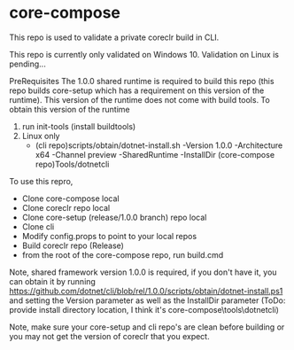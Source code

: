 # core-compose

This repo is used to validate a private coreclr build in CLI.

This repo is currently only validated on Windows 10. Validation on Linux is pending...

PreRequisites
The 1.0.0 shared runtime is required to build this repo (this repo builds core-setup which has a requirement on this version of the runtime).  This version of the runtime does not come with build tools.  To obtain this version of the runtime
  1. run init-tools (install buildtools)
  2. Linux only
     - (cli repo)scripts/obtain/dotnet-install.sh -Version 1.0.0 -Architecture x64 -Channel preview -SharedRuntime -InstallDir (core-compose repo)Tools/dotnetcli

To use this repro,

- Clone core-compose local
- Clone coreclr repo local
- Clone core-setup (release/1.0.0 branch) repo local
- Clone cli
- Modify config.props to point to your local repos
- Build coreclr repo (Release)
- from the root of the core-compose repo, run build.cmd

Note, shared framework version 1.0.0 is required, if you don't have it, you can obtain it by running https://github.com/dotnet/cli/blob/rel/1.0.0/scripts/obtain/dotnet-install.ps1 and setting the Version parameter as well as the InstallDir parameter (ToDo: provide install directory location, I think it's core-compose\tools\dotnetcli) 

Note, make sure your core-setup and cli repo's are clean before building or you may not get the version of coreclr that you expect.
